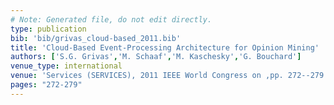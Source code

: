 ```yaml
---
# Note: Generated file, do not edit directly.
type: publication
bib: 'bib/grivas_cloud-based_2011.bib'
title: 'Cloud-Based Event-Processing Architecture for Opinion Mining'
authors: ['S.G. Grivas','M. Schaaf','M. Kaschesky','G. Bouchard']
venue_type: international
venue: 'Services (SERVICES), 2011 IEEE World Congress on ,pp. 272--279'
pages: "272-279"
---
```

